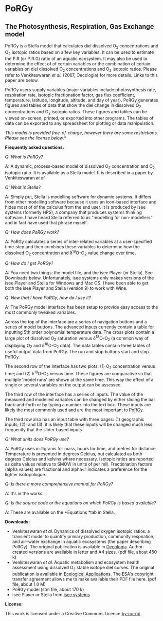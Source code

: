 PoRGy
=====

The Photosynthesis, Respiration, Gas Exchange model
---------------------------------------------------


PoRGy is a Stella model that calculates diel dissolved O<sub>2</sub> concentrations and O<sub>2</sub> isotopic ratios based on a few key variables. It can be used to estimate the P:R (or P:R:G) ratio of an aquatic ecosystem. It may also be used to determine the effect of of certain variables or the combination of certain variables on diel dissolved O<sub>2</sub> concentrations and O<sub>2</sub> isotopic ratios. Please refer to Venkiteswaran *et al.* (2007, Oecologia) for more details. Links to this paper are below.

PoRGy users supply variables (major variables include photosynthesis rate, respiration rate, isotopic fractionation factor, gas flux coefficient, temperature, latitude, longitude, altitude, and day of year). PoRGy generates figures and tables of data that show the diel change in dissolved O<sub>2</sub> concentrations and O<sub>2</sub> isotopic ratios. These figures and tables can be viewed on-screen, printed, or exported into other programs. The tables of data can be exported to any spreadsheet for plotting or data manipulation.

*This model is provided free-of-charge, however there are some restrictions. Please see the license below.**

**Frequently asked questions:**

*Q: What is PoRGy?*

A: A dynamic, process-based model of dissolved O<sub>2</sub> concentration and O<sub>2</sub> isotopic ratio. It is available as a Stella model. It is described in a paper by Venkiteswaran *et al.*

*Q: What is Stella?*

A: Simply put, Stella is modelling software for dynamic systems. It differs from other modelling software because it uses an icon-based interface and hides most of of the calculus from the end user. It is produced by isee systems (formerly HPS), a company that produces systems thinking software. I have heard Stella referred to as "modelling for non-modellers" and in fact have used that phrase myself.

*Q: How does PoRGy work?*

A: PoRGy calculates a series of inter-related variables at a user-specified time-step and then combines these variables to determine how the dissolved O<sub>2</sub> concentration and δ<sup>18</sup>O-O<sub>2</sub> value change over time.

*Q: How do I get PoRGy?*

A: You need two things: the model file, and the isee Player (or Stella). See Downloads below. Unfortunately, isee systems only makes versions of the isee Player and Stella for Windows and Mac OS. I have been able to get both the isee Player and Stella (version 9) to work with Wine.

*Q: Now that I have PoRGy, how do I use it?*

A: The PoRGy model interface has been setup to provide easy access to the most commonly tweaked variables.

Across the top of the interface are a series of navigation buttons and a series of model buttons. The advanced inputs currently contain a table for inputting 5th order polynomial temperature data. The cross plots contain a large plot of dissolved O<sub>2</sub> saturation versus δ<sup>18</sup>O-O<sub>2</sub> (a common way of displaying O<sub>2</sub> and δ<sup>18</sup>O-O<sub>2</sub> data). The data tables contain three tables of useful output data from PoRGy. The run and stop buttons start and stop PoRGy.

The second row of the interface has two plots: (1) O<sub>2</sub> concentration versus time; and (2) δ<sup>18</sup>O-O<sub>2</sub> versus time. These figures are comparative so that multiple 'model runs' are shown at the same time. This way the effect of a single or several variables on the output can be assessed.

The third row of the interface has a series of inputs. The value of the measured and modelled variables can be changed by either sliding the bar back-and-forth or by typing a number into the text box. These inputs are likely the most commonly used and are the most important to PoRGy.

The third row also has an input table with three pages: (1) geographic inputs; (2); and (3). it is likely that these inputs will be changed much less frequently that the slider-based inputs.

*Q: What units does PoRGy use?*

A: PoRGy uses milligrams for mass, hours for time, and metres for distance. Temperature is presented in degrees Celcius, but calculated as both degress Celcius and kelvins where necessary. Isotopic ratios are reported as delta values relative to SMOW in units of per mill. Fractionation factors (alpha values) are fractional and alpha<1 indicates a preference for the lighter isotopologue.

*Q: Is there a more comprehensive manual for PoRGy?*

A: It's in the works.

*Q: Is the source code or the equations on which PoRGy is based available?*

A: These are available on the *Equations *tab in Stella.

**Downloads:**

* Venkiteswaran *et al.* Dynamics of dissolved oxygen isotopic ratios: a transient model to quantify primary production, community respiration, and air–water exchange in aquatic ecosystems (the paper describing PoRGy). The original publication is available in [Oecologia](http://dx.doi.org/10.1007/s00442-007-0744-9). Author-created versions are available in letter and A4 sizes. (pdf file, about 450 k)
* Venkiteswaran *et al.* Aquatic metabolism and ecosystem health assessment using dissolved O<sub>2</sub> stable isotope diel curves. The original publication is available in [Ecological Applications](http://dx.doi.org/10.1890/07-0491.1). The ESA's copyright transfer agreement allows me to make available their PDF file here. (pdf file, about 1.0 M)
* PoRGy model (stm file, about 170 k)
* isee Player or Stella from [isee systems](http://www.iseesystems.com)

**License:**

This work is licensed under a Creative Commons Licence [by-nc-nd](http://creativecommons.org/licenses/by-nc-nd/3.0/).